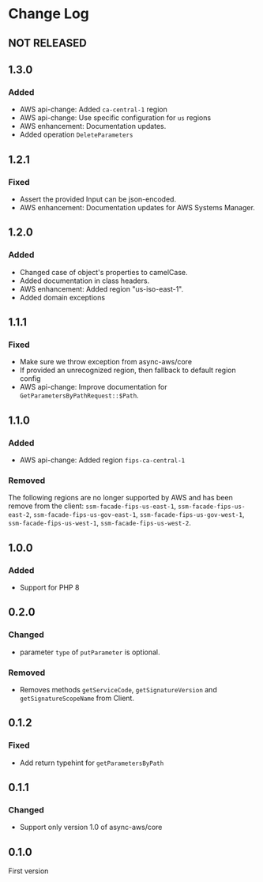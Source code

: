 # Change Log

## NOT RELEASED

## 1.3.0

### Added

- AWS api-change: Added `ca-central-1` region
- AWS api-change: Use specific configuration for `us` regions
- AWS enhancement: Documentation updates.
- Added operation `DeleteParameters`

## 1.2.1

### Fixed

- Assert the provided Input can be json-encoded.
- AWS enhancement: Documentation updates for AWS Systems Manager.

## 1.2.0

### Added

- Changed case of object's properties to camelCase.
- Added documentation in class headers.
- AWS enhancement: Added region "us-iso-east-1".
- Added domain exceptions

## 1.1.1

### Fixed

- Make sure we throw exception from async-aws/core
- If provided an unrecognized region, then fallback to default region config
- AWS api-change: Improve documentation for `GetParametersByPathRequest::$Path`.

## 1.1.0

### Added

- AWS api-change: Added region `fips-ca-central-1`

### Removed

The following regions are no longer supported by AWS and has been remove from
the client: `ssm-facade-fips-us-east-1`, `ssm-facade-fips-us-east-2`, `ssm-facade-fips-us-gov-east-1`,
`ssm-facade-fips-us-gov-west-1`, `ssm-facade-fips-us-west-1`, `ssm-facade-fips-us-west-2`.

## 1.0.0

### Added

- Support for PHP 8

## 0.2.0

### Changed

- parameter `type` of `putParameter` is optional.

### Removed

- Removes methods `getServiceCode`, `getSignatureVersion` and `getSignatureScopeName` from Client.

## 0.1.2

### Fixed

- Add return typehint for `getParametersByPath`

## 0.1.1

### Changed

- Support only version 1.0 of async-aws/core

## 0.1.0

First version
